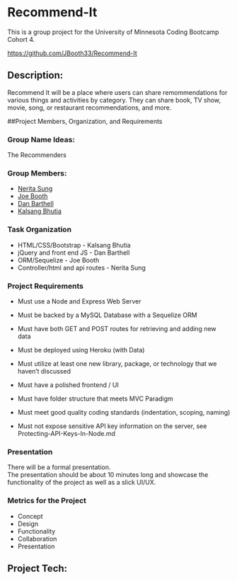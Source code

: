 **Recommend-It**
====
This is a group project for the University of Minnesota Coding Bootcamp Cohort 4. 

<https://github.com/JBooth33/Recommend-It>

## Description:
Recommend It will be a place where users can share remommendations for various things and activities by category. They can share book, TV show, movie, song, or restaurant recommendations, and more. 

##Project Members, Organization, and Requirements
### Group Name Ideas:
The Recommenders

### Group Members: 
+ [Nerita Sung](https://github.com/neritasung)  
+ [Joe Booth](https://github.com/JBooth33)
+ [Dan Barthell](https://github.com/dbarthell)    
+ [Kalsang Bhutia](https://github.com/hurlyburly)  

### **Task Organization**

 + HTML/CSS/Bootstrap - Kalsang Bhutia
 + jQuery and front end JS - Dan Barthell
 + ORM/Sequelize - Joe Booth
 + Controller/html and api routes - Nerita Sung


### **Project Requirements**
+ Must use a Node and Express Web Server
+ Must be backed by a MySQL Database with a Sequelize ORM

+ Must have both GET and POST routes for retrieving and adding new data
+ Must be deployed using Heroku (with Data)
+ Must utilize at least one new library, package, or technology that we haven’t discussed
+ Must have a polished frontend / UI 
+ Must have folder structure that meets MVC Paradigm
+ Must meet good quality coding standards (indentation, scoping, naming)
+ Must not expose sensitive API key information on the server, see Protecting-API-Keys-In-Node.md

### Presentation
There will be a formal presentation.      
The presentation should be about 10 minutes long and showcase the functionality of the project as well as a slick UI/UX.


### Metrics for the Project
+ Concept
+ Design
+ Functionality
+ Collaboration
+ Presentation

## Project Tech: 
